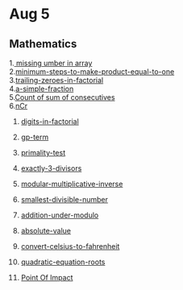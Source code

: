 # Aug 5
## Mathematics

1.<a href="https://practice.geeksforgeeks.org/problems/missing-number-in-array1416/1"> missing umber in array </a><br>
2.<a href="https://practice.geeksforgeeks.org/problems/minimum-steps-to-make-product-equal-to-one/1/">minimum-steps-to-make-product-equal-to-one</a><br>
3.<a href="https://practice.geeksforgeeks.org/problems/trailing-zeroes-in-factorial5134/1">trailing-zeroes-in-factorial</a><br>
4.<a href="https://practice.geeksforgeeks.org/problems/a-simple-fraction0921/1">a-simple-fraction</a><br>
5.<a href="https://practice.geeksforgeeks.org/problems/count-of-sum-of-consecutives3741/1">Count of sum of consecutives</a><br>
6.<a href="https://practice.geeksforgeeks.org/problems/ncr1019/1/?difficulty[]=1&page=1&category[]=Mathematical&query=difficulty[]1page1category[]Mathematical">nCr</a><br>

1. <a href="https://practice.geeksforgeeks.org/problems/digits-in-factorial/1/">digits-in-factorial</a>
2. <a href="https://practice.geeksforgeeks.org/problems/gp-term/1">gp-term</a>
3. <a href="https://practice.geeksforgeeks.org/problems/primality-test/1/">primality-test</a><br>
4. <a href="https://practice.geeksforgeeks.org/problems/exactly-3-divisors/1/">exactly-3-divisors</a>
5. <a href="https://practice.geeksforgeeks.org/problems/modular-multiplicative-inverse-1587115620/1/">modular-multiplicative-inverse</a>



1. <a href="https://practice.geeksforgeeks.org/problems/smallest-divisible-number/1">smallest-divisible-number</a>
2. <a href="https://practice.geeksforgeeks.org/problems/addition-under-modulo/1">addition-under-modulo</a>
3. <a href="https://practice.geeksforgeeks.org/problems/absolute-value/1/">absolute-value</a><br>
4. <a href="https://practice.geeksforgeeks.org/problems/convert-celsius-to-fahrenheit/1">convert-celsius-to-fahrenheit</a>
5. <a href="https://practice.geeksforgeeks.org/problems/quadratic-equation-roots/1">quadratic-equation-roots</a>
6. <a href="https://www.codechef.com/problems/BILLRD/">Point Of Impact</a>